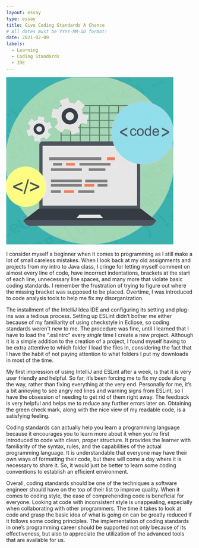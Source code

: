 ```yaml
---
layout: essay
type: essay
title: Give Coding Standards A Chance
# All dates must be YYYY-MM-DD format!
date: 2021-02-09
labels:
  - Learning
  - Coding Standards
  - IDE
---
```

<img class="ui tiny left circular floated image" src="../images/codingstands.jpg">

I consider myself a beginner when it comes to programming as I still make a lot of small careless mistakes. When I look back at my old assignments and projects from my intro to Java class, I cringe for letting myself comment on almost every line of code, have incorrect indentations, brackets at the start of each line, unnecessary line spaces, and many more that violate basic coding standards. I remember the frustration of trying to figure out where the missing bracket was supposed to be placed. Overtime, I was introduced to code analysis tools to help me fix my disorganization.

The installment of the IntelliJ Idea IDE and configuring its setting and plug-ins was a tedious process. Setting up ESLint didn’t bother me either because of my familiarity of using checkstyle in Eclipse, so coding standards weren't new to me. The procedure was fine,  until I learned that I have to load the “.eslintrc” every *single* time I create a new project. Although it is a simple addition to the creation of a project, I found myself having to be extra attentive to which folder I load the files in, considering the fact that I have the habit of not paying attention to what folders I put my downloads in most of the time.

My first impression of using IntelliJ and ESLint after a week, is that it is very user friendly and helpful. So far, it’s been forcing me to fix my code along the way, rather than fixing everything at the very end. Personally for me, it’s a bit annoying to see angry red lines and warning signs from ESLint, so I have the obsession of needing to get rid of them right away. The feedback is very helpful and helps me to reduce any further errors later on. Obtaining the green check mark, along with the nice view of my readable code, is a satisfying feeling.

Coding standards can actually help you learn a programming language because it encourages you to learn more about it when you’re first introduced to code with clean, proper structure. It provides the learner with familiarity of the syntax, rules, and the capabilities of the actual programming language. It is understandable that everyone may have their own ways of formatting their code, but there will come a day where it is necessary to share it. So, it would just be better to learn some coding conventions to establish an efficient environment.

Overall, coding standards should be one of the techniques a software engineer should have on the top of their list to improve quality. When it comes to coding style, the ease of comprehending code is beneficial for everyone. Looking at code with inconsistent style is unappealing, especially when collaborating with other programmers. The time it takes to look at code and grasp the basic idea of what is going on can be greatly reduced if it follows some coding principles. The implementation of coding standards in one’s programming career should be supported not only because of its effectiveness, but also to appreciate the utilization of the advanced tools that are available for us.


